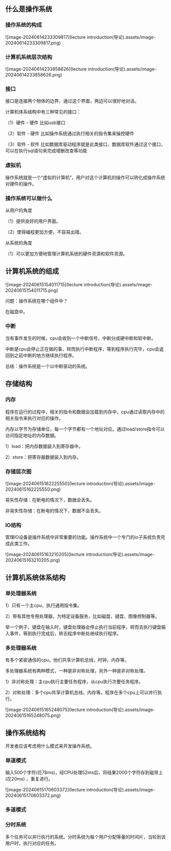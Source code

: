 ## 什么是操作系统

### 操作系统的构成

![image-20240614233309817](lecture introduction(导论).assets/image-20240614233309817.png)

### 计算机系统层次结构

![image-20240614233858626](lecture introduction(导论).assets/image-20240614233858626.png)

### 接口

接口是连接两个物体的边界，通过这个界面，两边可以很好地对话。

计算机体系结构中有三种常见的接口：

（1）硬件 - 硬件 比如usb接口

（2）软件 - 硬件 比如操作系统通过执行相关的指令集来操控硬件

（3）软件 - 软件 比如数据库驱动程序就是此类接口，数据库软件通过这个接口，可以在执行sql语句来完成增删改查等功能



### 虚拟机

操作系统就是一个“虚拟的计算机”，用户对这个计算机的操作可以转化成操作系统对硬件的操作。



### 操作系统可以做什么

从用户的角度

（1）提供良好的用户界面。

（2）使得编程更加方便，不容易出错。

从系统的角度

（1）可以更加方便地管理计算机系统的硬件资源和软件资源。



## 计算机系统的组成

![image-20240615154011715](lecture introduction(导论).assets/image-20240615154011715.png)

问题：操作系统在哪个组件中？

在磁盘中。



### 中断

当有事件发生的时候，cpu会收到一个中断信号，中断分成硬中断和软中断。

中断是cpu会停止正在做的事，转而执行中断程序，等到程序执行完毕，cpu会返回到之前中断的地方继续执行程序。

总结：操作系统是一个以中断驱动的系统。



## 存储结构

### 内存

程序在运行的过程中，相关的指令和数据会加载到内存中，cpu通过读取内存中的相关指令来执行对应的操作。

内存以字节为存储单位，每一个字节都有一个地址对应。通过load/store指令可以访问指定地址的内存数据。

1）load：把内存数据装入到寄存器中。

2）store：把寄存器数据装入到内存。



### 存储层次图

![image-20240615162225550](lecture introduction(导论).assets/image-20240615162225550.png)

易失性存储：在断电的情况下，数据会丢失。

非易失性存储：在断电的情况下，数据不会丢失。



### IO结构

管理IO设备是操作系统中非常重要的功能。操作系统中一个专门的io子系统负责完成此类工作。

![image-20240615163210205](lecture introduction(导论).assets/image-20240615163210205.png)



## 计算机系统体系结构

### 单处理器系统

1）只有一个主cpu，执行通用指令集。

2）带有其他专用处理器，为特定设备服务，比如磁盘、键盘、图像控制器等。

举一个例子，键盘在输入时，键盘处理器会停止执行当前程序，转而去执行键盘输入事件，等到执行完成后，转去程序中断处继续执行程序。



### 多处理器系统

有多个紧密通信的cpu，他们共享计算机总线，时钟，内存等。

多处理器系统有两种模式，一种是非对称处理，另外一种是非对称处理。

1）非对称处理：主cpu执行主要任务程序，从cpu执行次要任务程序。

2）对称处理：多个cpu共享计算机总线，内存等。程序在多个cpu上可以并行执行。

![image-20240615165248075](lecture introduction(导论).assets/image-20240615165248075.png)



## 操作系统结构

开发者应该考虑用什么模式来开发操作系统。

### 单道模式

输入500个字符(花78ms)，经CPU处理52ms后，将结果2000个字符存到磁带上(花20ms) ，重复进行。

![image-20240615170603372](lecture introduction(导论).assets/image-20240615170603372.png)



### 多道模式



### 分时系统

多个任务可以并行执行的系统。分时系统为每个用户分配等量的时间片，当轮到该用户时，执行对应的任务。